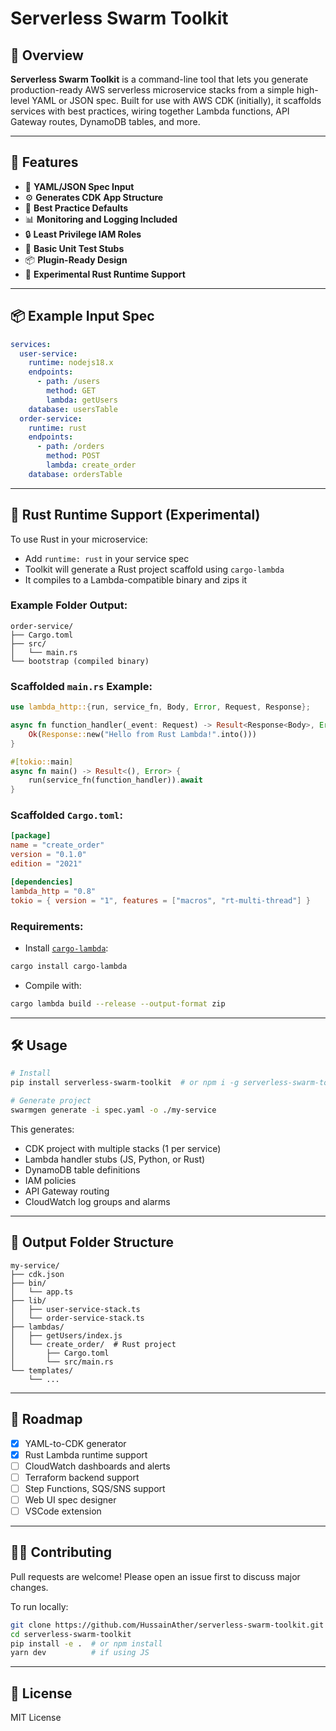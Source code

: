 # Serverless Swarm Toolkit

## 🚀 Overview

**Serverless Swarm Toolkit** is a command-line tool that lets you generate production-ready AWS serverless microservice stacks from a simple high-level YAML or JSON spec. Built for use with AWS CDK (initially), it scaffolds services with best practices, wiring together Lambda functions, API Gateway routes, DynamoDB tables, and more.

---

## 🎯 Features

- 📄 **YAML/JSON Spec Input**
- ⚙️ **Generates CDK App Structure**
- 🧠 **Best Practice Defaults**
- 📊 **Monitoring and Logging Included**
- 🔒 **Least Privilege IAM Roles**
- 🧪 **Basic Unit Test Stubs**
- 📦 **Plugin-Ready Design**
- 🦀 **Experimental Rust Runtime Support**

---

## 📦 Example Input Spec

```yaml
services:
  user-service:
    runtime: nodejs18.x
    endpoints:
      - path: /users
        method: GET
        lambda: getUsers
    database: usersTable
  order-service:
    runtime: rust
    endpoints:
      - path: /orders
        method: POST
        lambda: create_order
    database: ordersTable
```

---

## 🦀 Rust Runtime Support (Experimental)

To use Rust in your microservice:
- Add `runtime: rust` in your service spec
- Toolkit will generate a Rust project scaffold using `cargo-lambda`
- It compiles to a Lambda-compatible binary and zips it

### Example Folder Output:
```
order-service/
├── Cargo.toml
├── src/
│   └── main.rs
└── bootstrap (compiled binary)
```

### Scaffolded `main.rs` Example:
```rust
use lambda_http::{run, service_fn, Body, Error, Request, Response};

async fn function_handler(_event: Request) -> Result<Response<Body>, Error> {
    Ok(Response::new("Hello from Rust Lambda!".into()))
}

#[tokio::main]
async fn main() -> Result<(), Error> {
    run(service_fn(function_handler)).await
}
```

### Scaffolded `Cargo.toml`:
```toml
[package]
name = "create_order"
version = "0.1.0"
edition = "2021"

[dependencies]
lambda_http = "0.8"
tokio = { version = "1", features = ["macros", "rt-multi-thread"] }
```

### Requirements:
- Install [`cargo-lambda`](https://github.com/cargo-lambda/cargo-lambda):
```bash
cargo install cargo-lambda
```
- Compile with:
```bash
cargo lambda build --release --output-format zip
```

---

## 🛠 Usage

```bash
# Install
pip install serverless-swarm-toolkit  # or npm i -g serverless-swarm-toolkit

# Generate project
swarmgen generate -i spec.yaml -o ./my-service
```

This generates:
- CDK project with multiple stacks (1 per service)
- Lambda handler stubs (JS, Python, or Rust)
- DynamoDB table definitions
- IAM policies
- API Gateway routing
- CloudWatch log groups and alarms

---

## 📁 Output Folder Structure

```
my-service/
├── cdk.json
├── bin/
│   └── app.ts
├── lib/
│   ├── user-service-stack.ts
│   └── order-service-stack.ts
├── lambdas/
│   ├── getUsers/index.js
│   └── create_order/  # Rust project
│       ├── Cargo.toml
│       └── src/main.rs
└── templates/
    └── ...
```

---

## 🔮 Roadmap

- [x] YAML-to-CDK generator
- [x] Rust Lambda runtime support
- [ ] CloudWatch dashboards and alerts
- [ ] Terraform backend support
- [ ] Step Functions, SQS/SNS support
- [ ] Web UI spec designer
- [ ] VSCode extension

---

## 👨‍💻 Contributing

Pull requests are welcome! Please open an issue first to discuss major changes.

To run locally:
```bash
git clone https://github.com/HussainAther/serverless-swarm-toolkit.git
cd serverless-swarm-toolkit
pip install -e .  # or npm install
yarn dev          # if using JS
```

---

## 📄 License

MIT License

